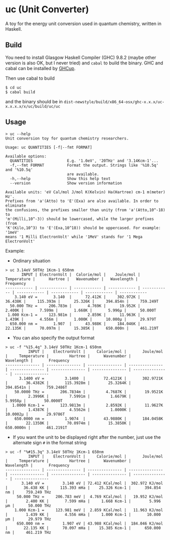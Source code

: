 # uc (Unit Converter)

A toy for the energy unit conversion used in quantum chemistry, written in Haskell.

## Build

You need to install Glasgow Haskell Compiler (GHC) 9.8.2 (maybe other version is
also OK, but I never tried) and `cabal` to build the binary. GHC and cabal can
be installed by [GHCup](https://www.haskell.org/ghcup/).

Then use cabal to build
```
$ cd uc
$ cabal build
```
and the binary should be in `dist-newstyle/build/x86_64-osx/ghc-x.x.x/uc-x.x.x.x/x/uc/build/uc/uc`

## Usage

```text
> uc --help
Unit conversion toy for quantum chemistry researchers.

Usage: uc QUANTITIES [-f|--fmt FORMAT]

Available options:
  QUANTITIES               E.g. '1.0eV', '20THz' and '3.14Kcm-1'...
  -f,--fmt FORMAT          Format the output. Strings like '%10.5q' and '%10.5q'
                           are available.
  -h,--help                Show this help text
  --version                Show version information

Available units: 'eV Cal/mol J/mol K(Kelvin) Ha(Hartree) cm-1 m(meter) Hz'.
Prefixes from 'a'(Atto) to 'E'(Exa) are also available. In order to eliminate
the confusions, the prefixes smaller than unity (from 'a'(Atto,10^-18) to
'm'(Milli,10^-3)) should be lowercased, while the larger prefixes (from
'K'(Kilo,10^3) to 'E'(Exa,10^18)) should be uppercased. For example: '1meV'
means '1 Milli ElectronVolt' while '1MeV' stands for '1 Mega ElectronVolt'
```

Example:

- Ordinary situation
```text
> uc 3.14eV 50THz 1Kcm-1 650nm
       INPUT | ElectronVolt |  Calorie/mol |    Joule/mol |  Temperature |      Hartree |   Wavenumber |   Wavelength |    Frequency
------------ | ------------ | ------------ | ------------ | ------------ | ------------ | ------------ | ------------ | ------------
    3.140 eV =       3.140  |      72.412K |     302.972K |      36.438K |     115.393m |      25.326K |     394.854n |     759.249T
  50.000 THz =     206.783m |       4.769K |      19.952K |       2.400K |       7.599m |       1.668K |       5.996μ |      50.000T
 1.000 Kcm-1 =     123.981m |       2.859K |      11.963K |       1.439K |       4.556m |       1.000K |      10.000μ |      29.979T
  650.000 nm =       1.907  |      43.988K |     184.046K |      22.135K |      70.097m |      15.385K |     650.000n |     461.219T
```

- You can also specify the output format
```text
> uc -f "%15.4q" 3.14eV 50THz 1Kcm-1 650nm
          INPUT |    ElectronVolt |     Calorie/mol |       Joule/mol |     Temperature |         Hartree |      Wavenumber |      Wavelength |       Frequency
--------------- | --------------- | --------------- | --------------- | --------------- | --------------- | --------------- | --------------- | ---------------
      3.1400 eV =         3.1400  |        72.4121K |       302.9721K |        36.4382K |       115.3928m |        25.3264K |       394.8541n |       759.2486T
    50.0000 THz =       206.7834m |         4.7687K |        19.9521K |         2.3996K |         7.5991m |         1.6679K |         5.9958μ |        50.0000T
   1.0000 Kcm-1 =       123.9813m |         2.8592K |        11.9627K |         1.4387K |         4.5562m |         1.0000K |        10.0002μ |        29.9786T
    650.0000 nm =         1.9074  |        43.9880K |       184.0458K |        22.1350K |        70.0974m |        15.3850K |       650.0000n |       461.2191T
```

- If you want the unit to be displayed right after the number, just use the alternate sign `#` in the format string
```text
> uc -f "%#15.3q" 3.14eV 50THz 1Kcm-1 650nm
          INPUT |    ElectronVolt |     Calorie/mol |       Joule/mol |     Temperature |         Hartree |      Wavenumber |      Wavelength |       Frequency
--------------- | --------------- | --------------- | --------------- | --------------- | --------------- | --------------- | --------------- | ---------------
       3.140 eV =        3.140 eV | 72.412 KCal/mol |  302.972 KJ/mol |       36.438 KK |     115.393 mHa |    25.326 Kcm-1 |      394.854 nm |     759.249 THz
     50.000 THz =     206.783 meV |  4.769 KCal/mol |   19.952 KJ/mol |        2.400 KK |       7.599 mHa |     1.668 Kcm-1 |        5.996 μm |      50.000 THz
    1.000 Kcm-1 =     123.981 meV |  2.859 KCal/mol |   11.963 KJ/mol |        1.439 KK |       4.556 mHa |     1.000 Kcm-1 |       10.000 μm |      29.979 THz
     650.000 nm =        1.907 eV | 43.988 KCal/mol |  184.046 KJ/mol |       22.135 KK |      70.097 mHa |    15.385 Kcm-1 |      650.000 nm |     461.219 THz
```
